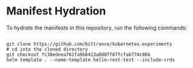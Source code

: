 
# Manifest Hydration

To hydrate the manifests in this repository, run the following commands:

```shell

git clone https://github.com/bittrance/kubernetes-experiments
# cd into the cloned directory
git checkout fc30edeea761fa9b6413a0d8ff67fcfab774c06b
helm template . --name-template hello-rest-test --include-crds
```